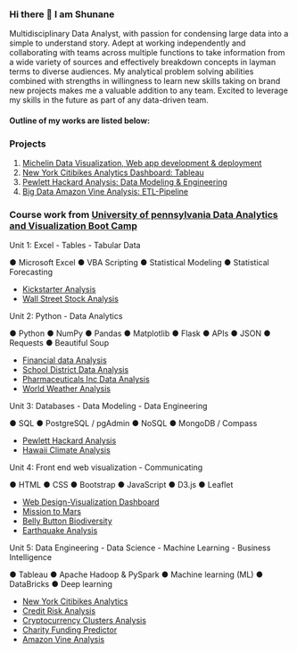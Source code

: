 ### Hi there 👋 I am Shunane

Multidisciplinary Data Analyst, with passion for condensing large data into a simple to understand story. Adept at working independently and collaborating with teams across multiple functions to take information from a wide variety of sources and effectively breakdown concepts in layman terms to diverse audiences. My analytical problem solving abilities combined with strengths in willingness to learn new skills taking on brand new projects makes me a valuable addition to any team. Excited to leverage my skills in the future as part of any data-driven team. 


#### Outline of my works are listed below:

### Projects
1. [Michelin Data Visualization, Web app development & deployment](https://github.com/bigoshunane/Project-3)
2. [New York Citibikes Analytics Dashboard: Tableau](https://github.com/bigoshunane/New-York-Citibikes-Analytics-by-Tableau)
3. [Pewlett Hackard Analysis: Data Modeling & Engineering](https://github.com/bigoshunane/Pewlett-Hackard-Analysis-Data-Modeling)
4. [Big Data Amazon Vine Analysis: ETL-Pipeline](https://github.com/bigoshunane/Big-Data-Amazon-Vine-Analysis-ETL-Pipeline)


### Course work from [University of pennsylvania Data Analytics and Visualization Boot Camp](https://bootcamp.sas.upenn.edu/data/)


Unit 1: Excel - Tables - Tabular Data

 ● Microsoft Excel ● VBA Scripting ● Statistical Modeling ● Statistical Forecasting

*   [Kickstarter Analysis](https://github.com/bigoshunane/Excel-challenge-HM-1)
*   [ Wall Street Stock Analysis](https://github.com/bigoshunane/VBA-challenge-HM-2)

Unit 2: Python - Data Analytics

● Python ● NumPy ● Pandas ● Matplotlib ● Flask ● APIs ● JSON ● Requests ● Beautiful Soup
* [Financial data Analysis](https://github.com/bigoshunane/Python-Challenge-HM-3)
* [School District Data Analysis](https://github.com/bigoshunane/Pandas-Challenge-HM-4)
* [Pharmaceuticals Inc Data Analysis](https://github.com/bigoshunane/Matplotlib-Challenge-HM-5)
* [World Weather Analysis](https://github.com/bigoshunane/Python-API-Challenge-HM-6)

Unit 3: Databases - Data Modeling - Data Engineering

● SQL ● PostgreSQL / pgAdmin ● NoSQL ● MongoDB / Compass

* [Pewlett Hackard Analysis](https://github.com/bigoshunane/SQL-Challenge-HM-7)
* [Hawaii Climate Analysis](https://github.com/bigoshunane/SQLAlchemy-Challenge-HM-8)

Unit 4: Front end web visualization - Communicating

● HTML ● CSS ● Bootstrap ● JavaScript ● D3.js ● Leaflet

* [Web Design-Visualization Dashboard](https://github.com/bigoshunane/Web-Design-Challenge-HM-9)
* [Mission to Mars](https://github.com/bigoshunane/Web-Scraping-Challenge-HM-10)
* [Belly Button Biodiversity](https://github.com/bigoshunane/Plotly-HM-11)
* [Earthquake Analysis](https://github.com/bigoshunane/leaflet-challenge-HM-12)


Unit 5: Data Engineering - Data Science - Machine Learning - Business Intelligence

● Tableau ● Apache Hadoop & PySpark ● Machine learning (ML) ● DataBricks ● Deep learning

* [New York Citibikes Analytics](https://github.com/bigoshunane/Tableau-Homework-13)
* [Credit Risk Analysis](https://github.com/bigoshunane/Supervised-Machine-Learning-HM-14)
* [Cryptocurrency Clusters Analysis](https://github.com/bigoshunane/Unsupervised-Machine-Learning-HM-15)
* [Charity Funding Predictor](https://github.com/bigoshunane/Deep-Learning-HM-16)
* [Amazon Vine Analysis](https://github.com/bigoshunane/Big-data-challenge-HM-17)

